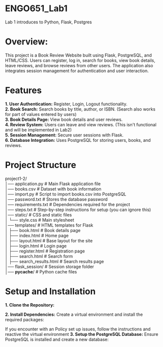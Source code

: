 # ENGO651_Lab1
Lab 1 introduces to Python, Flask, Postgres

# Overview: 
This project is a Book Review Website built using Flask, PostgreSQL, and HTML/CSS. Users can register, log in, search for books, view book details, leave reviews, and browse reviews from other users. The application also integrates session management for authentication and user interaction.

# Features 
**1. User Authentication:** Register, Login, Logout functionality. <br>
**2. Book Search:** Search books by title, author, or ISBN. (Search also works for part of values entered by users) <br>
**3. Book Details Page:** View book details and user reviews. <br>
**4. Review System:** Users can leave and view reviews. (This isn't functional and will be implemented in Lab2) <br>
**5. Session Management:** Secure user sessions with Flask. <br>
**6. Database Integration:** Uses PostgreSQL for storing users, books, and reviews. <br>

# Project Structure
project1-2/ <br>
│── application.py         # Main Flask application file <br>
│── books.csv            # Dataset with book information <br>
│── import.py            # Script to import books.csv into PostgreSQL <br>
│── password.txt         # Stores the database password <br>
│── requirements.txt     # Dependencies required for the project <br>
│── steps.txt            # Step-by-step instructions for setup (you can ignore this) <br>
│── static/              # CSS and static files <br>
│   └── style.css        # Main stylesheet <br>
│── templates/           # HTML templates for Flask <br>
│   ├── book.html        # Book details page <br>
│   ├── index.html       # Home page <br>
│   ├── layout.html      # Base layout for the site <br>
│   ├── login.html       # Login page <br>
│   ├── register.html    # Registration page <br>
│   ├── search.html      # Search form <br>
│   ├── search_results.html  # Search results page <br>
│── flask_session/       # Session storage folder <br>
│── __pycache__/         # Python cache files <br>

# **Setup and Installation**
**1. Clone the Repository:** 


**2. Install Dependencies:** Create a virtual environment and install the required packages:

If you encounter with an Policy set up issues, follow the instructions and reactive the virtual environment
**3. Setup the PostgreSQL Database:** Ensure PostgreSQL is installed and create a new database:









